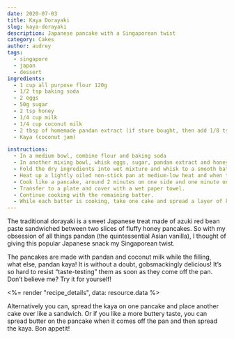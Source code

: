 ```yaml
---
date: 2020-07-03
title: Kaya Dorayaki
slug: kaya-dorayaki
description: Japanese pancake with a Singaporean twist
category: Cakes
author: audrey
tags:
  - singapore
  - japan
  - dessert
ingredients:
  - 1 cup all purpose flour 120g
  - 1/2 tsp baking soda
  - 2 eggs
  - 50g sugar
  - 2 tsp honey
  - 1/4 cup milk
  - 1/4 cup coconut milk
  - 2 tbsp of homemade pandan extract (if store bought, then add 1/8 tsp)
  - Kaya (coconut jam)

instructions:
  - In a medium bowl, combine flour and baking soda
  - In another mixing bowl, whisk eggs, sugar, pandan extract and honey mixture. Pour milk and coconut milk slowly into the egg mixture and continue whisking.
  - Fold the dry ingredients into wet mixture and whisk to a smooth batter
  - Heat up a lightly oiled non-stick pan at medium-low heat and when the pan is evenly heated, ladle the batter (about 1/8 cup) onto the middle of the pan, creating a nice round shape.
  - Cook like a pancake, around 2 minutes on one side and one minute on the other side
  - Transfer to a plate and cover with a wet paper towel.
  - Continue cooking with the remaining batter.
  - While each batter is cooking, take one cake and spread a layer of kaya and fold the circle into half, pressing the edges gently to form the final semicircle shape.
---
```


The traditional dorayaki is a sweet Japanese treat made of azuki red bean paste sandwiched between two slices of fluffy honey pancakes. So with my obsession of all things pandan (the quintessential Asian vanilla), I thought of giving this popular Japanese snack my Singaporean twist.

The pancakes are made with pandan and coconut milk while the filling, what else, pandan kaya! It is without a doubt, gobsmackingly delicious! It’s so hard to resist “taste-testing” them as soon as they come off the pan. Don’t believe me? Try it for yourself!

<%= render "recipe_details", data: resource.data %>

Alternatively you can, spread the kaya on one pancake and place another cake over like a sandwich. Or if you like a more buttery taste, you can spread butter on the pancake when it comes off the pan and then spread the kaya. Bon appetit!
